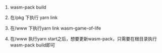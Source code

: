1. wasm-pack build

2. 在/pkg 下执行 yarn link

3. 在/www 下执行yarn link wasm-game-of-life

4. 在/www 执行yarn start之后，想要更新wasm-pack，只需要在根目录执行wasm-pack build即可